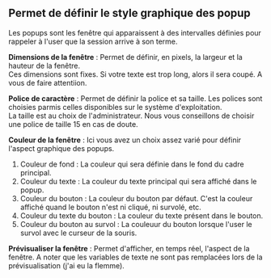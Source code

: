 ## Permet de définir le style graphique des popup



Les popups sont les fenêtre qui apparaissent à des intervalles définies pour rappeler à l'user que la session arrive à son terme.



**Dimensions de la fenêtre** : Permet de définir, en pixels, la largeur et la hauteur de la fenêtre.<br>
Ces dimensions sont fixes. Si votre texte est trop long, alors il sera coupé. A vous de faire attentiion.



**Police de caractère** : Permet de définir la police et sa taille. Les polices sont choisies parmis celles disponibles sur le système d'exploitation.<br>
La taille est au choix de l'administrateur. Nous vous conseillons de choisir une police de taille 15 en cas de doute.



**Couleur de la fenêtre** : Ici vous avez un choix assez varié pour définir l'aspect graphique des popups.
1. Couleur de fond : La couleur qui sera définie dans le fond du cadre principal.
2. Couleur du texte : La couleur du texte principal qui sera affiché dans le popup.
3. Couleur du bouton : La couleur du bouton par défaut. C'est la couleur affiché quand le bouton n'est ni cliqué, ni survolé, etc.
4. Couleur du texte du bouton : La couleur du texte présent dans le bouton.
5. Couleur du bouton au survol : La couleuur du bouton lorsque l'user le survol avec le curseur de la souris.



**Prévisualiser la fenêtre** : Permet d'afficher, en temps réel, l'aspect de la fenêtre. A noter que les variables de texte ne sont pas remplacées lors de la prévisualisation (j'ai eu la flemme).